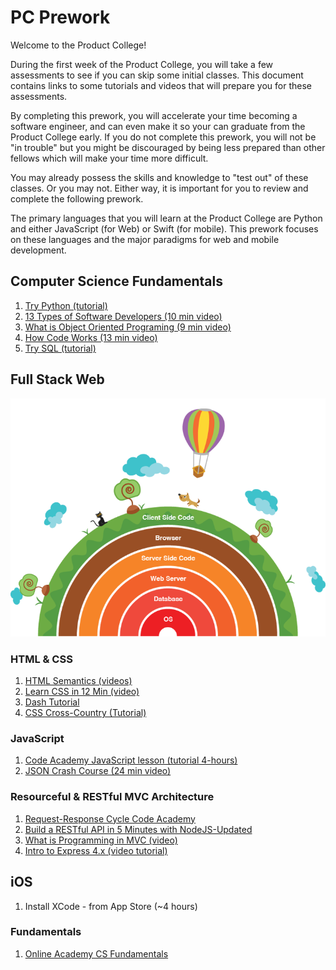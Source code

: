 # PC Prework

Welcome to the Product College!

During the first week of the Product College, you will take a few assessments to see if you can skip some initial classes. This document contains links to some tutorials and videos that will prepare you for these assessments.

By completing this prework, you will accelerate your time becoming a software engineer, and can even make it so your can graduate from the Product College early. If you do not complete this prework, you will not be "in trouble" but you might be discouraged by being less prepared than other fellows which will make your time more difficult.

You may already possess the skills and knowledge to "test out" of these classes. Or you may not. Either way, it is important for you to review and complete the following prework.

The primary languages that you will learn at the Product College are Python and either JavaScript (for Web) or Swift (for mobile). This prework focuses on these languages and the major paradigms for web and mobile development.

## Computer Science Fundamentals

1. [Try Python (tutorial)](https://www.codeschool.com/courses/try-python)
1. [13 Types of Software Developers (10 min video)](https://www.youtube.com/watch?v=_9ZS6q4996g&t=499s)
1. [What is Object Oriented Programing (9 min video)](https://www.youtube.com/watch?v=HUlHun5a430&list=PLVpAurZqkV67DYxp5L8bx1g1yzE2hTe8m&index=7)
1. [How Code Works (13 min video)](https://www.youtube.com/watch?v=HI0KumcNTak&list=PLVpAurZqkV67DYxp5L8bx1g1yzE2hTe8m)
1. [Try SQL (tutorial)](https://www.codeschool.com/courses/try-sql)

## Full Stack Web

![Outside In](assets/outside-in.png)

### HTML & CSS

1. [HTML Semantics (videos)](https://www.youtube.com/playlist?list=PLWjCJDeWfDdc0Sp_DinOWnodw3KnWCwc1)
1. [Learn CSS in 12 Min (video)](https://www.youtube.com/watch?v=0afZj1G0BIE)
1. [Dash Tutorial](https://dash.generalassemb.ly/)
1. [CSS Cross-Country (Tutorial)](https://www.codeschool.com/courses/css-cross-country)

### JavaScript

1. [Code Academy JavaScript lesson (tutorial 4-hours)](https://www.codecademy.com/learn/javascript)
1. [JSON Crash Course (24 min video)](https://www.youtube.com/watch?v=wI1CWzNtE-M)

### Resourceful & RESTful MVC Architecture

1. [Request-Response Cycle Code Academy](https://www.codecademy.com/articles/request-response-cycle-static)
1. [Build a RESTful API in 5 Minutes with NodeJS-Updated](https://www.youtube.com/watch?v=p-x6WdwaJco)
1. [What is Programming in MVC (video)](https://www.youtube.com/watch?v=1IsL6g2ixak)
1. [Intro to Express 4.x (video tutorial)](https://www.youtube.com/watch?v=FL1-0uTOYSM&index=20&list=PLNcEnkMSwDUkPTztJ8zEJsuTOMdxZshO8)

## iOS

1. Install XCode - from App Store (~4 hours)

### Fundamentals
1. [Online Academy CS Fundamentals](https://www.makeschool.com/academy)

###
